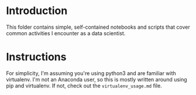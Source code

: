 # Introduction
This folder contains simple, self-contained notebooks and scripts that cover common activities I encounter as a data scientist.

# Instructions
For simplicity, I'm assuming you're using python3 and are familiar with virtualenv. I'm not an Anaconda user, so this is mostly written around using pip and virtualenv. If not, check out the `virtualenv_usage.md` file.

